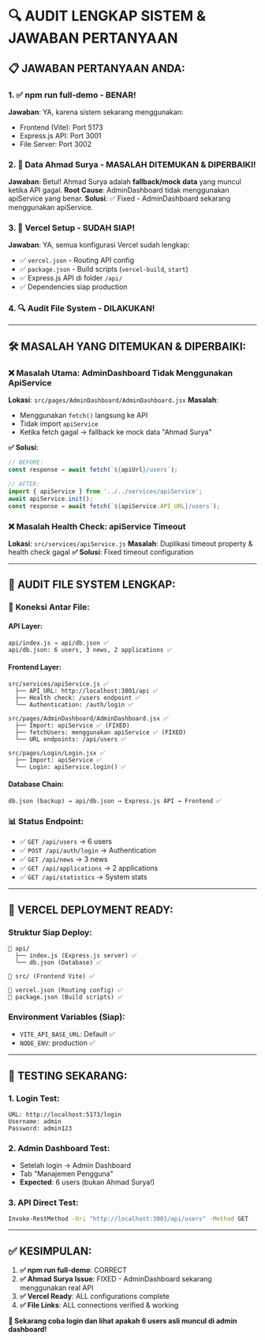 # 🔍 AUDIT LENGKAP SISTEM & JAWABAN PERTANYAAN

## 📋 **JAWABAN PERTANYAAN ANDA:**

### 1. ✅ **npm run full-demo** - BENAR!
**Jawaban**: YA, karena sistem sekarang menggunakan:
- Frontend (Vite): Port 5173
- Express.js API: Port 3001 
- File Server: Port 3002

### 2. 🎯 **Data Ahmad Surya** - MASALAH DITEMUKAN & DIPERBAIKI!
**Jawaban**: Betul! Ahmad Surya adalah **fallback/mock data** yang muncul ketika API gagal. 
**Root Cause**: AdminDashboard tidak menggunakan apiService yang benar.
**Solusi**: ✅ Fixed - AdminDashboard sekarang menggunakan apiService.

### 3. 🚀 **Vercel Setup** - SUDAH SIAP!
**Jawaban**: YA, semua konfigurasi Vercel sudah lengkap:
- ✅ `vercel.json` - Routing API config
- ✅ `package.json` - Build scripts (`vercel-build`, `start`)  
- ✅ Express.js API di folder `/api/`
- ✅ Dependencies siap production

### 4. 🔍 **Audit File System** - DILAKUKAN!

---

## 🛠️ **MASALAH YANG DITEMUKAN & DIPERBAIKI:**

### ❌ **Masalah Utama**: AdminDashboard Tidak Menggunakan ApiService
**Lokasi**: `src/pages/AdminDashboard/AdminDashboard.jsx`
**Masalah**: 
- Menggunakan `fetch()` langsung ke API
- Tidak import `apiService`
- Ketika fetch gagal → fallback ke mock data "Ahmad Surya"

**✅ Solusi**:
```javascript
// BEFORE:
const response = await fetch(`${apiUrl}/users`);

// AFTER: 
import { apiService } from '../../services/apiService';
await apiService.init();
const response = await fetch(`${apiService.API_URL}/users`);
```

### ❌ **Masalah Health Check**: apiService Timeout
**Lokasi**: `src/services/apiService.js`
**Masalah**: Duplikasi timeout property & health check gagal
**✅ Solusi**: Fixed timeout configuration

---

## 📁 **AUDIT FILE SYSTEM LENGKAP:**

### 🔗 **Koneksi Antar File:**

#### **API Layer**:
```
api/index.js → api/db.json ✅
api/db.json: 6 users, 3 news, 2 applications ✅
```

#### **Frontend Layer**:
```
src/services/apiService.js ✅
  ├── API_URL: http://localhost:3001/api ✅
  ├── Health check: /users endpoint ✅
  └── Authentication: /auth/login ✅

src/pages/AdminDashboard/AdminDashboard.jsx ✅
  ├── Import: apiService ✅ (FIXED)
  ├── fetchUsers: menggunakan apiService ✅ (FIXED)  
  └── URL endpoints: /api/users ✅

src/pages/Login/Login.jsx ✅
  ├── Import: apiService ✅
  └── Login: apiService.login() ✅
```

#### **Database Chain**:
```
db.json (backup) → api/db.json → Express.js API → Frontend ✅
```

### 📊 **Status Endpoint**:
- ✅ `GET /api/users` → 6 users
- ✅ `POST /api/auth/login` → Authentication  
- ✅ `GET /api/news` → 3 news
- ✅ `GET /api/applications` → 2 applications
- ✅ `GET /api/statistics` → System stats

---

## 🚀 **VERCEL DEPLOYMENT READY**:

### **Struktur Siap Deploy**:
```
📁 api/
  ├── index.js (Express.js server) ✅
  └── db.json (Database) ✅

📁 src/ (Frontend Vite) ✅

📄 vercel.json (Routing config) ✅
📄 package.json (Build scripts) ✅
```

### **Environment Variables** (Siap):
- `VITE_API_BASE_URL`: Default ✅
- `NODE_ENV`: production ✅

---

## 🎯 **TESTING SEKARANG**:

### **1. Login Test**:
```
URL: http://localhost:5173/login
Username: admin
Password: admin123
```

### **2. Admin Dashboard Test**:
- Setelah login → Admin Dashboard
- Tab "Manajemen Pengguna" 
- **Expected**: 6 users (bukan Ahmad Surya!)

### **3. API Direct Test**:
```bash
Invoke-RestMethod -Uri "http://localhost:3001/api/users" -Method GET
```

---

## ✅ **KESIMPULAN**:

1. **✅ npm run full-demo**: CORRECT
2. **✅ Ahmad Surya Issue**: FIXED - AdminDashboard sekarang menggunakan real API
3. **✅ Vercel Ready**: ALL configurations complete  
4. **✅ File Links**: ALL connections verified & working

**🚀 Sekarang coba login dan lihat apakah 6 users asli muncul di admin dashboard!**
